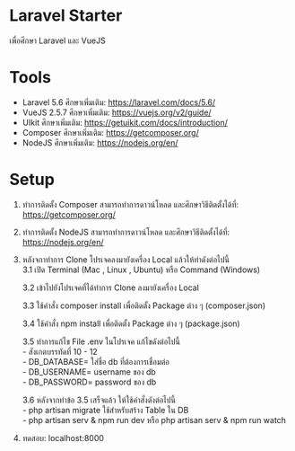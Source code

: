 # Laravel Starter
เพื่อศึกษา Laravel และ VueJS

# Tools
  - Laravel 5.6 ศึกษาเพิ่มเติม: https://laravel.com/docs/5.6/
  - VueJS 2.5.7 ศึกษาเพิ่มเติม: https://vuejs.org/v2/guide/
  - UIkit ศึกษาเพิ่มเติม: https://getuikit.com/docs/introduction/
  - Composer ศึกษาเพิ่มเติม: https://getcomposer.org/
  - NodeJS ศึกษาเพิ่มเติม: https://nodejs.org/en/

# Setup
  1. ทำการติดตั้ง Composer สามารถทำการดาวน์โหลด และศึกษาวิธีติดตั้งได้ที่: https://getcomposer.org/
  2. ทำการติดตั้ง NodeJS สามารถทำการดาวน์โหลด และศึกษาวิธีติดตั้งได้ที่: https://nodejs.org/en/
  3. หลังจกาทำการ Clone โปรเจคลงมายังเครื่อง Local แล้วให้ทำดังต่อไปนี้ <br>
      3.1 เปิด Terminal (Mac , Linux , Ubuntu) หรือ Command (Windows) <br>
      
      3.2 เข้าไปยังโปรเจคที่ได้ทำการ Clone ลงมายังเครื่อง Local <br>
      
      3.3 ใช้คำสั่ง composer install เพื่อติดตั้ง Package ต่าง ๆ (composer.json) <br>
      
      3.4 ใช้คำสั่ง npm install เพื่อติดตั้ง Package ต่าง ๆ (package.json) <br>
      
      3.5 ทำการแก้ไข File .env ในโปรเจค แก้ไขดังต่อไปนี้ <br>
          - สังเกตบรรทัดที่ 10 - 12 <br>
          - DB_DATABASE= ใส่ชื่อ db ที่ต้องการเชื่อมต่อ <br>
          - DB_USERNAME= username ของ db <br>
          - DB_PASSWORD= password ของ db <br>
          
      3.6 หลังจากทำข้อ 3.5 เสร็จแล้ว ให้ใช้คำสั่งดังต่อไปนี้ <br>
          - php artisan migrate ใช้สำหรับสร้าง Table ใน DB <br>
          - php artisan serv & npm run dev หรือ php artisan serv & npm run watch <br>
          
  4. ทดสอบ: localhost:8000
